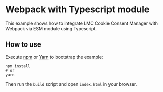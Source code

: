 # Webpack with Typescript module

This example shows how to integrate LMC Cookie Consent Manager with Webpack via ESM module using Typescript.

## How to use

Execute [npm][npm] or [Yarn][yarn] to bootstrap the example:

```shell
npm install
# or
yarn
```

Then run the `build` script and open `index.html` in your browser.

[npm]:https://docs.npmjs.com/cli/init
[yarn]:https://yarnpkg.com/lang/en/docs/cli/create/
